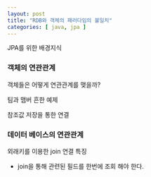 ```yaml
---
layout: post
title: "RDB와 객체의 패러다임의 불일치"
categories: [ java, jpa ]
---
```

JPA를 위한 배경지식 

### 객체의 연관관계
객체들은 어떻게 연관관계를 맺을까?

팀과 맴버 흔한 예제

참조값 저장을 통한 연결



### 데이터 베이스의 연관관계

외래키를 이용한 join 연결
특징 
- join을 통해 관련된 필드를 한번에 조회 해야 한다.

